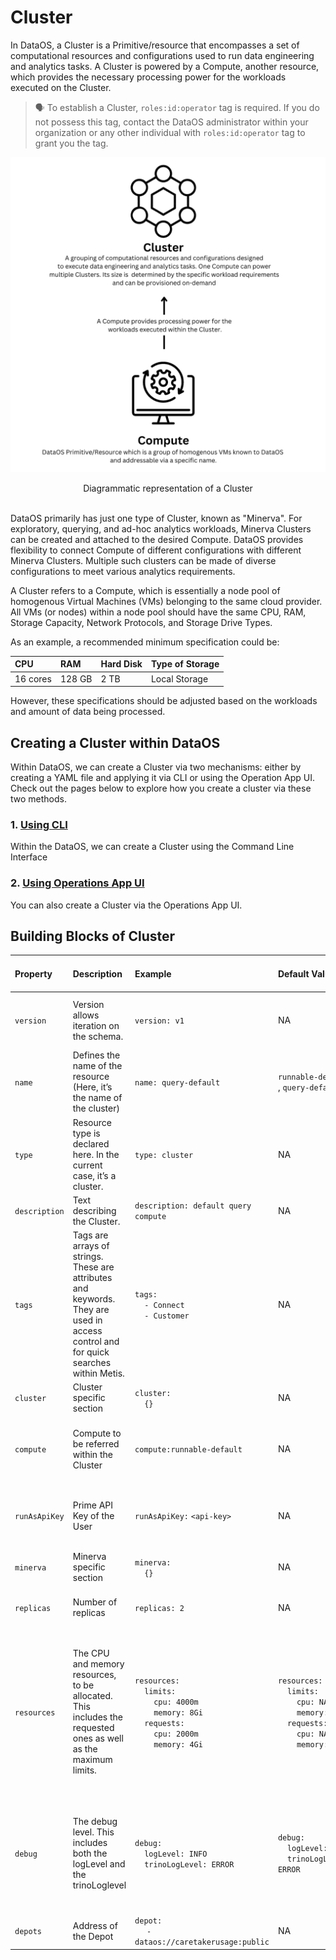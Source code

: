 # Cluster

In DataOS, a Cluster is a Primitive/resource that encompasses a set of computational resources and configurations used to run data engineering and analytics tasks. A Cluster is powered by a Compute, another resource, which provides the necessary processing power for the workloads executed on the Cluster.

> 🗣️ To establish a Cluster, `roles:id:operator` tag is required. If you do not possess this tag, contact the DataOS administrator within your organization or any other individual with `roles:id:operator` tag to grant you the tag.
 

<center>

![Diagrammatic representation of a Cluster](./Add_a_heading.svg)

</center>

<figcaption align = "center">Diagrammatic representation of a Cluster</figcaption>
<br>

DataOS primarily has just one type of Cluster, known as "Minerva". For exploratory, querying, and ad-hoc analytics workloads, Minerva Clusters can be created and attached to the desired Compute. DataOS provides flexibility to connect Compute of different configurations with different Minerva Clusters. Multiple such clusters can be made of diverse configurations to meet various analytics requirements.

A Cluster refers to a Compute, which is essentially a node pool of homogenous Virtual Machines (VMs) belonging to the same cloud provider. All VMs (or nodes) within a node pool should have the same CPU, RAM, Storage Capacity, Network Protocols, and Storage Drive Types. 

As an example, a recommended minimum specification could be:

<center>

| CPU | RAM | Hard Disk | Type of Storage |
| :--- | :--- | :--- | :--- |
| 16 cores | 128 GB | 2 TB | Local Storage |

</center>

However, these specifications should be adjusted based on the workloads and amount of data being processed. 

## Creating a Cluster within DataOS

Within DataOS, we can create a Cluster via two mechanisms: either by creating a YAML file and applying it via CLI or using the Operation App UI. Check out the pages below to explore how you create a cluster via these two methods.

### 1. [Using CLI](../Cluster/Creating%20a%20Cluster%20Using%20CLI.md)
Within the DataOS, we can create a Cluster using the Command Line Interface
### 2. [Using Operations App UI](./Creating%20Cluster%20Using%20Operations%20App%20UI/Creating%20Cluster%20Using%20Operations%20App%20UI.md)
You can also create a Cluster via the Operations App UI.

## Building Blocks of Cluster

| Property | Description | Example | Default Value | Possible Value | Rules/ Additional Details | Field (Optional / Mandatory) |
| :----- | :---------- | :----- | :----- | :----- | :----- | :----- |
| `version` | Version allows iteration on the schema.  | `version: v1`  | NA | `v1` | Configure all the properties according to the manifest version. Currently, it's `v1`. | Mandatory |
| `name` | Defines the name of the resource (Here, it’s the name of the cluster) | `name: query-default` | `runnable-default` , `query-default` | Any string that conforms to the rule given in the next cell. | The name must be less than 48 characters and conform to the following regex: `[a-z]([a-z0-9]*)` | Mandatory |
| `type` | Resource type is declared here. In the current case, it’s a cluster. | `type: cluster` | NA | Any of the available resources in DataOS | The name of the primitive/resource should be only in lowercase characters. Else it will throw an error. | Mandatory |
| `description` | Text describing the Cluster. | `description: default query compute` | NA | Any string | There is no limit on the length of the string | Optional |
| `tags` | Tags are arrays of strings. These are attributes and keywords. They are used in access control and for quick searches within Metis. | `tags:` <br> &nbsp;&nbsp;&nbsp;&nbsp;`- Connect` <br> &nbsp;&nbsp;&nbsp;&nbsp;`- Customer` | NA | NA | The tags are case-sensitive, so `Compute` and `COMPUTE` will be different tags. There is no limit on the length of the `tag`.  | Optional |
| `cluster` | Cluster specific section | `cluster:`<br>&nbsp;&nbsp;&nbsp;&nbsp;`{}` | NA | NA | NA | Mandatory |
| `compute` | Compute to be referred within the Cluster | `compute:runnable-default` | NA | `runnable-default, query-default`, or any other custom compute that you have created | NA | Mandatory |
| `runAsApiKey` | Prime API Key of the User | `runAsApiKey:` `<api-key>` | NA | DataOS API Key  | To get API Key execute, `dataos-ctl apikey get` in the Terminal after logging into DataOS. | Mandatory |
| `minerva` | Minerva specific section | `minerva:` <br> &nbsp;&nbsp;&nbsp;&nbsp;`{}` | NA | NA | NA | Mandatory |
| `replicas` | Number of replicas | `replicas: 2` | NA | A minimum value of 1 and a maximum value of 4 | NA | Mandatory |
| `resources` | The CPU and memory resources, to be allocated. This includes the requested ones as well as the maximum limits. | `resources:` <br>&nbsp;&nbsp;&nbsp;&nbsp;`limits:`<br> &nbsp;&nbsp;&nbsp;&nbsp;&nbsp;&nbsp;&nbsp;&nbsp;`cpu: 4000m` <br> &nbsp;&nbsp;&nbsp;&nbsp;&nbsp;&nbsp;&nbsp;&nbsp;`memory: 8Gi` <br>&nbsp;&nbsp;&nbsp;&nbsp;`requests:` <br> &nbsp;&nbsp;&nbsp;&nbsp;&nbsp;&nbsp;&nbsp;&nbsp;`cpu: 2000m` <br> &nbsp;&nbsp;&nbsp;&nbsp;&nbsp;&nbsp;&nbsp;&nbsp;`memory: 4Gi` | `resources:` <br> &nbsp;&nbsp;&nbsp;&nbsp;`limits:` <br> &nbsp;&nbsp;&nbsp;&nbsp;&nbsp;&nbsp;&nbsp;&nbsp;`cpu: NA`<br> &nbsp;&nbsp;&nbsp;&nbsp;&nbsp;&nbsp;&nbsp;&nbsp;`memory: NA` <br> &nbsp;&nbsp;&nbsp;&nbsp;`requests:` <br> &nbsp;&nbsp;&nbsp;&nbsp;&nbsp;&nbsp;&nbsp;&nbsp;`cpu: NA` <br> &nbsp;&nbsp;&nbsp;&nbsp;&nbsp;&nbsp;&nbsp;&nbsp;`memory: NA` | `resources:` <br> &nbsp;&nbsp;&nbsp;&nbsp;`limits:` <br> &nbsp;&nbsp;&nbsp;&nbsp;&nbsp;&nbsp;&nbsp;&nbsp;`cpu: # Maximum value of 6000m` <br> &nbsp;&nbsp;&nbsp;&nbsp;&nbsp;&nbsp;&nbsp;&nbsp;`memory: # Maximum value of 6Gi` <br> &nbsp;&nbsp;&nbsp;&nbsp;`requests:` <br> &nbsp;&nbsp;&nbsp;&nbsp;&nbsp;&nbsp;&nbsp;&nbsp;`cpu: # Maximum value of 6000m` <br> &nbsp;&nbsp;&nbsp;&nbsp;&nbsp;&nbsp;&nbsp;&nbsp;`memory: # Maximum value of 6Gi` | `limits:` The maximum limit of the CPU and memory <br> `requests`: The maximum requested CPU and memory | Mandatory (All Properties) |
| `debug` | The debug level. This includes both the logLevel and the trinoLoglevel | `debug:` <br> &nbsp;&nbsp;&nbsp;&nbsp;`logLevel: INFO` <br> &nbsp;&nbsp;&nbsp;&nbsp;`trinoLogLevel: ERROR` | `debug:` <br> &nbsp;&nbsp;&nbsp;&nbsp;`logLevel: INFO` <br> &nbsp;&nbsp;&nbsp;&nbsp;`trinoLogLevel: ERROR` | `debug:` <br> &nbsp;&nbsp;&nbsp;&nbsp;`logLevel: INFO` / `DEBUG` / `ERROR` <br> &nbsp;&nbsp;&nbsp;&nbsp;`trinoLogLevel: ERROR` / `DEBUG` / `ERROR` | `logLevel`: A log level is a piece of information from a given log message that distinguishes log events from each other.  <br> `trinoLogLevel`: This log level is specific to Trino. | Optional (Both) |
| `depots` | Address of the Depot | `depot:` <br>&nbsp;&nbsp;&nbsp;&nbsp; `- dataos://caretakerusage:public` | NA | Any valid depot address | NA | Mandatory|